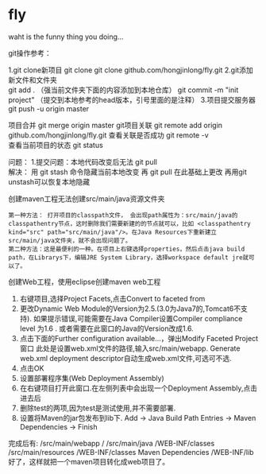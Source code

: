 # fly


waht is the funny thing you doing...



git操作参考：


1.git clone新项目		git clone git clone github.com/hongjinlong/fly.git
2.git添加新文件和文件夹	
					git add .  （强当前文件夹下面的内容添加到本地仓库）
					git commit -m "init project" （提交到本地参考的head版本，引号里面的是注释）
3.项目提交服务器			git push -u origin master


项目合并			git merge origin master
git项目关联		git remote add origin github.com/hongjinlong/fly.git
查看关联是否成功		git remote -v		
查看当前项目的状态	git status		

问题：
1.提交问题：本地代码改变后无法 git pull	
	解决： 用 git stash 命令隐藏当前本地改变	再 git pull 在此基础上更改 
	再用git unstash可以恢复本地隐藏
	
	
	
	
创建maven工程无法创建src/main/java资源文件夹
  
  	第一种方法： 打开项目的classpath文件， 会出现path属性为：src/main/java的classpathentry节点，这时删除我们需要新建的的节点就可以，比如 <classpathentry kind="src" path="src/main/java"/>。在Java Resources下重新建立src/main/java文件夹，就不会出现问题了。
  	第二种方法：这是最便利的一种。在项目上右键选择properties，然后点击java build path，在Librarys下，编辑JRE System Library，选择workspace default jre就可以了。
	
	
	
创建Web工程，使用eclipse创建maven web工程 

1.
	右键项目,选择Project Facets,点击Convert to faceted from 
2.
	更改Dynamic Web Module的Version为2.5.(3.0为Java7的,Tomcat6不支持). 
	如果提示错误,可能需要在Java Compiler设置Compiler compliance level 为1.6 .
	或者需要在此窗口的Java的Version改成1.6. 
3.
	点击下面的Further configuration available…，弹出Modify Faceted Project窗口 
	此处是设置web.xml文件的路径,输入src/main/webapp. 
	Generate web.xml deployment descriptor自动生成web.xml文件,可选可不选. 
4.
	点击OK 
5.
	设置部署程序集(Web Deployment Assembly) 
6.
	在右键项目打开此窗口.在左侧列表中会出现一个Deployment Assembly,点击进去后 
7.
	删除test的两项,因为test是测试使用,并不需要部署. 
8.
	设置将Maven的jar包发布到lib下. 
	Add -> Java Build Path Entries -> Maven Dependencies -> Finish 

完成后有: 
/src/main/webapp    / 
/src/main/java      /WEB-INF/classes 
/src/main/resources /WEB-INF/classes 
Maven Dependencies  /WEB-INF/lib 
好了，这样就把一个maven项目转化成web项目了。
	
	